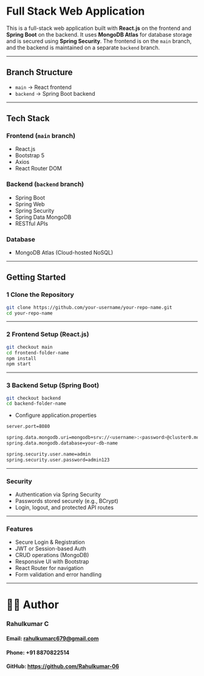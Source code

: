 #  Full Stack Web Application

This is a full-stack web application built with **React.js** on the frontend and **Spring Boot** on the backend. It uses **MongoDB Atlas** for database storage and is secured using **Spring Security**. The frontend is on the `main` branch, and the backend is maintained on a separate `backend` branch.

---

##  Branch Structure

- `main` → React frontend
- `backend` → Spring Boot backend

---

##  Tech Stack

###  Frontend (`main` branch)
- React.js
- Bootstrap 5
- Axios
- React Router DOM

###  Backend (`backend` branch)
- Spring Boot
- Spring Web
- Spring Security
- Spring Data MongoDB
- RESTful APIs

###  Database
- MongoDB Atlas (Cloud-hosted NoSQL)

---

##  Getting Started

### 1 Clone the Repository

```bash
git clone https://github.com/your-username/your-repo-name.git
cd your-repo-name
````
---
### 2 Frontend Setup (React.js)
```bash
git checkout main
cd frontend-folder-name
npm install
npm start
````
---
### 3 Backend Setup (Spring Boot)
````bash
git checkout backend
cd backend-folder-name
````
- Configure application.properties
````bash
server.port=8080

spring.data.mongodb.uri=mongodb+srv://<username>:<password>@cluster0.mongodb.net/your-db-name?retryWrites=true&w=majority
spring.data.mongodb.database=your-db-name

spring.security.user.name=admin
spring.security.user.password=admin123
````
---
###  Security
- Authentication via Spring Security
- Passwords stored securely (e.g., BCrypt)
- Login, logout, and protected API routes
---
### Features
- Secure Login & Registration
- JWT or Session-based Auth
- CRUD operations (MongoDB)
- Responsive UI with Bootstrap
- React Router for navigation
- Form validation and error handling
---
# 🙋‍♂️ Author
### Rahulkumar C
####  Email: rahulkumarc679@gmail.com
#### Phone: +91 8870822514
#### GitHub: https://github.com/Rahulkumar-06




